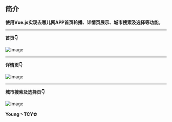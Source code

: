## 简介

**使用Vue.js实现去哪儿网APP首页轮播、详情页展示、城市搜索及选择等功能。**

<hr>

**首页👇**

![image](https://github.com/CoderTyy/Vue-app/blob/master/home.gif)

<hr>

**详情页👇**

![image](https://github.com/CoderTyy/Vue-app/blob/master/detail.gif)

<hr>

**城市搜索及选择页👇**

![image](https://github.com/CoderTyy/Vue-app/blob/master/city.gif)

**Young丶TCY✿**
